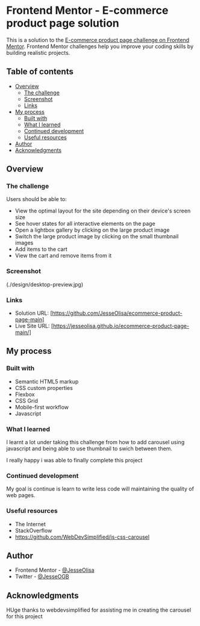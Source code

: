 # Frontend Mentor - E-commerce product page solution

This is a solution to the [E-commerce product page challenge on Frontend Mentor](https://www.frontendmentor.io/challenges/ecommerce-product-page-UPsZ9MJp6). Frontend Mentor challenges help you improve your coding skills by building realistic projects.

## Table of contents

- [Overview](#overview)
  - [The challenge](#the-challenge)
  - [Screenshot](#screenshot)
  - [Links](#links)
- [My process](#my-process)
  - [Built with](#built-with)
  - [What I learned](#what-i-learned)
  - [Continued development](#continued-development)
  - [Useful resources](#useful-resources)
- [Author](#author)
- [Acknowledgments](#acknowledgments)


## Overview

### The challenge

Users should be able to:

- View the optimal layout for the site depending on their device's screen size
- See hover states for all interactive elements on the page
- Open a lightbox gallery by clicking on the large product image
- Switch the large product image by clicking on the small thumbnail images
- Add items to the cart
- View the cart and remove items from it

### Screenshot
(./design/desktop-preview.jpg)

### Links

- Solution URL: [https://github.com/JesseOlisa/ecommerce-product-page-main]
- Live Site URL: [https://jesseolisa.github.io/ecommerce-product-page-main/]

## My process

### Built with

- Semantic HTML5 markup
- CSS custom properties
- Flexbox
- CSS Grid
- Mobile-first workflow
- Javascript


### What I learned

I learnt a lot under taking this challenge from how to add carousel using javascript and being able to use thumbnail to swich between them.

I really happy i was able to finally complete this project


### Continued development

My goal is continue is learn to write less code will maintaining the quality of web pages.



### Useful resources

- The Internet
- StackOverflow
- https://github.com/WebDevSimplified/js-css-carousel

## Author

- Frontend Mentor - [@JesseOlisa](https://www.frontendmentor.io/profile/JesseOlisa)
- Twitter - [@JesseOGB](https://www.twitter.com/JesseOGB)



## Acknowledgments

HUge thanks to webdevsimplified for assisting me in creating the carousel for this project

